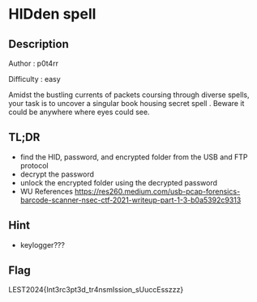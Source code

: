 # HIDden spell
## Description

Author : p0t4rr

Difficulty : easy

Amidst the bustling currents of packets coursing through diverse spells, your task is to uncover a singular book housing secret spell . Beware it could be anywhere where eyes could see.

## TL;DR

- find the HID, password, and encrypted folder from the USB and FTP protocol
- decrypt the password
- unlock the encrypted folder using the decrypted password
- WU References https://res260.medium.com/usb-pcap-forensics-barcode-scanner-nsec-ctf-2021-writeup-part-1-3-b0a5392c9313
  
## Hint
- keylogger???

## Flag

LEST2024{Int3rc3pt3d_tr4nsmIssion_sUuccEsszzz}
